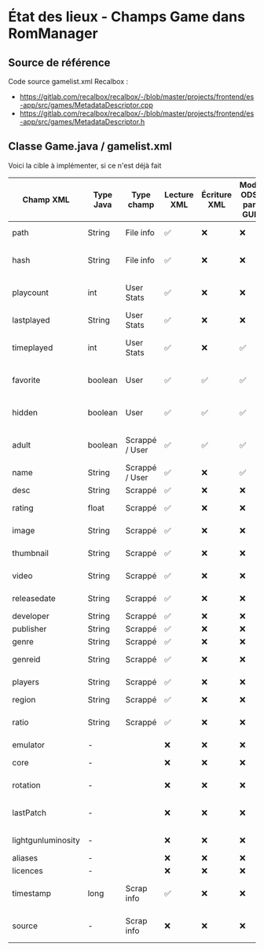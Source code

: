 # État des lieux - Champs Game dans RomManager

## Source de référence

Code source gamelist.xml Recalbox :

- https://gitlab.com/recalbox/recalbox/-/blob/master/projects/frontend/es-app/src/games/MetadataDescriptor.cpp
- https://gitlab.com/recalbox/recalbox/-/blob/master/projects/frontend/es-app/src/games/MetadataDescriptor.h

## Classe Game.java / gamelist.xml

Voici la cible à implémenter, si ce n'est déjà fait

| Champ XML          | Type Java | Type champ     | Lecture XML | Écriture XML | Mod. ODS par GUI | Modif Recalbox  | Règle fusion | Utilisation                         |
| ------------------ | --------- | -------------- | ----------- | ------------ | ---------------- | --------------- | ------------ | ----------------------------------- |
| path               | String    | File info      | ✅          | ❌           | ❌               | ❌              | Recalbox     | Chemin du fichier ROM               |
| hash               | String    | File info      | ✅          | ❌           | ❌               | ❌              | Recalbox     | Hash CRC32 du ROM                   |
| playcount          | int       | User Stats     | ✅          | ❌           | ❌               | ❌              | Recalbox     | Nombre de parties jouées            |
| lastplayed         | String    | User Stats     | ✅          | ❌           | ❌               | ❌              | Recalbox     | Dernière fois joué                  |
| timeplayed         | int       | User Stats     | ✅          | ❌           | ✅               | ❌              | Maximum      | Temps total de jeu (en secondes)    |
| favorite           | boolean   | User           | ✅          | ✅           | ✅               | ✅              | Plus récent  | Jeu favori (préférence utilisateur) |
| hidden             | boolean   | User           | ✅          | ✅           | ✅               | ✅              | Plus récent  | Jeu caché (préférence utilisateur)  |
| adult              | boolean   | Scrappé / User | ✅          | ✅           | ✅               | ✅              | Plus récent  | Jeu adulte (préférence utilisateur) |
| name               | String    | Scrappé / User | ✅          | ❌           | ✅               | ✅              | Plus récent  | Nom du jeu                          |
| desc               | String    | Scrappé        | ✅          | ❌           | ❌               | ✅              | Recalbox     | Description                         |
| rating             | float     | Scrappé        | ✅          | ❌           | ❌               | ✅              | Recalbox     | Note/évaluation                     |
| image              | String    | Scrappé        | ✅          | ❌           | ❌               | ❌              | Recalbox     | Chemin de l'image                   |
| thumbnail          | String    | Scrappé        | ✅          | ❌           | ❌               | ❌              | Recalbox     | Chemin du thumbnail                 |
| video              | String    | Scrappé        | ✅          | ❌           | ❌               | ❌              | Recalbox     | Chemin de la vidéo                  |
| releasedate        | String    | Scrappé        | ✅          | ❌           | ❌               | ❌              | Recalbox     | Date de sortie                      |
| developer          | String    | Scrappé        | ✅          | ❌           | ❌               | ❌              | Recalbox     | Développeur                         |
| publisher          | String    | Scrappé        | ✅          | ❌           | ❌               | ❌              | Recalbox     | Éditeur                             |
| genre              | String    | Scrappé        | ✅          | ❌           | ❌               | ❌              | Recalbox     | Genre                               |
| genreid            | String    | Scrappé        | ✅          | ❌           | ❌               | ✅ (ou genre ?) | Recalbox     | ID du genre                         |
| players            | String    | Scrappé        | ✅          | ❌           | ❌               | ❌              | Recalbox     | Nombre de joueurs                   |
| region             | String    | Scrappé        | ✅          | ❌           | ❌               | ❌              | Recalbox     | Région                              |
| ratio              | String    | Scrappé        | ✅          | ❌           | ❌               | ✅ (marche ?)   | Recalbox     | Ratio d'écran                       |
| emulator           | -         |                | ❌          | ❌           | ❌               | ✅              | -            | Émulateur                           |
| core               | -         |                | ❌          | ❌           | ❌               | ✅              | -            | Core de l'émulateur                 |
| rotation           | -         |                | ❌          | ❌           | ❌               | ✅              | -            | Rotation de l'écran                 |
| lastPatch          | -         |                | ❌          | ❌           | ❌               | ???             | -            | Dernier patch appliqué              |
| lightgunluminosity | -         |                | ❌          | ❌           | ❌               | ???             | -            | Luminosité du lightgun              |
| aliases            | -         |                | ❌          | ❌           | ❌               | ???             | -            | Alias du jeu                        |
| licences           | -         |                | ❌          | ❌           | ❌               | ???             | -            | Licences                            |
| timestamp          | long      | Scrap info     | ✅          | ❌           | ❌               | ❌              | Recalbox     | Timestamp du scrap seulement !      |
| source             | -         | Scrap info     | ❌          | ❌           | ❌               | ❌              | -            | Toujours "Recalbox" (attribut).     |
